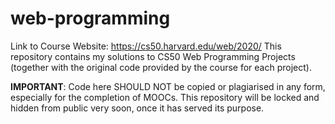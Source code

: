 # web-programming
Link to Course Website: https://cs50.harvard.edu/web/2020/
This repository contains my solutions to CS50 Web Programming Projects (together with the original code provided by the course for each project).

**IMPORTANT**:
Code here SHOULD NOT be copied or plagiarised in any form, especially for the completion of MOOCs.
This repository will be locked and hidden from public very soon, once it has served its purpose.